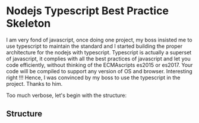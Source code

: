 # Nodejs Typescript Best Practice Skeleton

I am very fond of javascript, once doing one project, my boss insisted me to use typescript to maintain the standard and I started building the proper architecture for the nodejs with typescript. Typescript is actually a superset of javascript, it complies with all the best practices of javascript and let you code efficiently, without thinking of the ECMAscripts es2015 or es2017. Your code will be compiled to support any version of OS and browser. Interesting right !!! Hence, I was convinced by my boss to use the typescript in the project. Thanks to him.

Too much verbose, let's begin with the structure:

## Structure

